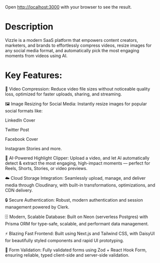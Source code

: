 
Open [http://localhost:3000](http://localhost:3000) with your browser to see the result.

# Description
Vizzle is a modern SaaS platform that empowers content creators, marketers, and brands to effortlessly compress videos, resize images for any social media format, and automatically pick the most engaging moments from videos using AI.

# Key Features:
🎥 Video Compression:
Reduce video file sizes without noticeable quality loss, optimized for faster uploads, sharing, and streaming.

🖼️ Image Resizing for Social Media:
Instantly resize images for popular social formats like:

LinkedIn Cover

Twitter Post

Facebook Cover

Instagram Stories
and more.

🤖 AI-Powered Highlight Clipper:
Upload a video, and let AI automatically detect & extract the most engaging, high-impact moments — perfect for Reels, Shorts, Stories, or video previews.

☁️ Cloud Storage Integration:
Seamlessly upload, manage, and deliver media through Cloudinary, with built-in transformations, optimizations, and CDN delivery.

🔒 Secure Authentication:
Robust, modern authentication and session management powered by Clerk.

🗄️ Modern, Scalable Database:
Built on Neon (serverless Postgres) with Prisma ORM for type-safe, scalable, and performant data management.

⚡ Blazing Fast Frontend:
Built using Next.js and Tailwind CSS, with DaisyUI for beautifully styled components and rapid UI prototyping.

📝 Form Validation:
Fully validated forms using Zod + React Hook Form, ensuring reliable, typed client-side and server-side validation.

